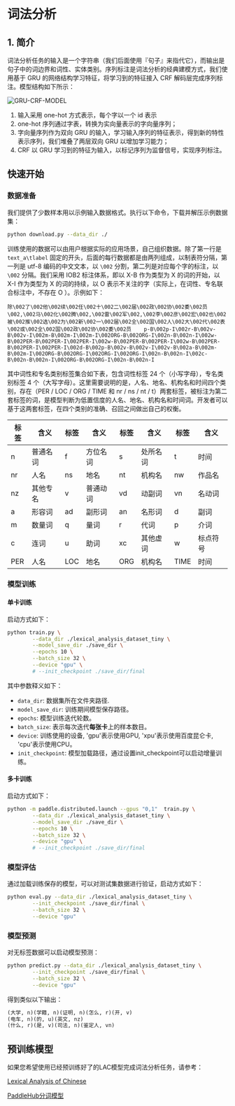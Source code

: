 # 词法分析

## 1. 简介

词法分析任务的输入是一个字符串（我们后面使用『句子』来指代它），而输出是句子中的词边界和词性、实体类别。序列标注是词法分析的经典建模方式，我们使用基于 GRU 的网络结构学习特征，将学习到的特征接入 CRF 解码层完成序列标注。模型结构如下所示：<br />

![GRU-CRF-MODEL](https://paddlenlp.bj.bcebos.com/imgs/gru-crf-model.png)

1. 输入采用 one-hot 方式表示，每个字以一个 id 表示
2. one-hot 序列通过字表，转换为实向量表示的字向量序列；
3. 字向量序列作为双向 GRU 的输入，学习输入序列的特征表示，得到新的特性表示序列，我们堆叠了两层双向 GRU 以增加学习能力；
4. CRF 以 GRU 学习到的特征为输入，以标记序列为监督信号，实现序列标注。


## 快速开始

### 数据准备

我们提供了少数样本用以示例输入数据格式。执行以下命令，下载并解压示例数据集：

```bash
python download.py --data_dir ./  
```

训练使用的数据可以由用户根据实际的应用场景，自己组织数据。除了第一行是 `text_a\tlabel` 固定的开头，后面的每行数据都是由两列组成，以制表符分隔，第一列是 utf-8 编码的中文文本，以 `\002` 分割，第二列是对应每个字的标注，以 `\002` 分隔。我们采用 IOB2 标注体系，即以 X-B 作为类型为 X 的词的开始，以 X-I 作为类型为 X 的词的持续，以 O 表示不关注的字（实际上，在词性、专名联合标注中，不存在 O ）。示例如下：

```text
除\002了\002他\002续\002任\002十\002二\002届\002政\002协\002委\002员\002,\002马\002化\002腾\002,\002雷\002军\002,\002李\002彦\002宏\002也\002被\002推\002选\002为\002新\002一\002届\002全\002国\002人\002大\002代\002表\002或\002全\002国\002政\002协\002委\002员    p-B\002p-I\002r-B\002v-B\002v-I\002m-B\002m-I\002m-I\002ORG-B\002ORG-I\002n-B\002n-I\002w-B\002PER-B\002PER-I\002PER-I\002w-B\002PER-B\002PER-I\002w-B\002PER-B\002PER-I\002PER-I\002d-B\002p-B\002v-B\002v-I\002v-B\002a-B\002m-B\002m-I\002ORG-B\002ORG-I\002ORG-I\002ORG-I\002n-B\002n-I\002c-B\002n-B\002n-I\002ORG-B\002ORG-I\002n-B\002n-I
```

其中词性和专名类别标签集合如下表，包含词性标签 24 个（小写字母），专名类别标签 4 个（大写字母）。这里需要说明的是，人名、地名、机构名和时间四个类别，存在（PER / LOC / ORG / TIME 和 nr / ns / nt / t）两套标签，被标注为第二套标签的词，是模型判断为低置信度的人名、地名、机构名和时间词。开发者可以基于这两套标签，在四个类别的准确、召回之间做出自己的权衡。

| 标签 | 含义     | 标签 | 含义     | 标签 | 含义     | 标签 | 含义     |
| ---- | -------- | ---- | -------- | ---- | -------- | ---- | -------- |
| n    | 普通名词 | f    | 方位名词 | s    | 处所名词 | t    | 时间     |
| nr   | 人名     | ns   | 地名     | nt   | 机构名   | nw   | 作品名   |
| nz   | 其他专名 | v    | 普通动词 | vd   | 动副词   | vn   | 名动词   |
| a    | 形容词   | ad   | 副形词   | an   | 名形词   | d    | 副词     |
| m    | 数量词   | q    | 量词     | r    | 代词     | p    | 介词     |
| c    | 连词     | u    | 助词     | xc   | 其他虚词 | w    | 标点符号 |
| PER  | 人名     | LOC  | 地名     | ORG  | 机构名   | TIME | 时间     |

### 模型训练

#### 单卡训练

启动方式如下：

```bash
python train.py \
        --data_dir ./lexical_analysis_dataset_tiny \
        --model_save_dir ./save_dir \
        --epochs 10 \
        --batch_size 32 \
        --device "gpu" \
        # --init_checkpoint ./save_dir/final
```

其中参数释义如下：
- `data_dir`: 数据集所在文件夹路径.
- `model_save_dir`: 训练期间模型保存路径。
- `epochs`: 模型训练迭代轮数。
- `batch_size`: 表示每次迭代**每张卡**上的样本数目。
- `device`: 训练使用的设备, 'gpu'表示使用GPU, 'xpu'表示使用百度昆仑卡, 'cpu'表示使用CPU。
- `init_checkpoint`: 模型加载路径，通过设置init_checkpoint可以启动增量训练。

#### 多卡训练

启动方式如下：

```bash
python -m paddle.distributed.launch --gpus "0,1"  train.py \
        --data_dir ./lexical_analysis_dataset_tiny \
        --model_save_dir ./save_dir \
        --epochs 10 \
        --batch_size 32 \
        --device "gpu" \
        # --init_checkpoint ./save_dir/final
```

### 模型评估

通过加载训练保存的模型，可以对测试集数据进行验证，启动方式如下：

```bash
python eval.py --data_dir ./lexical_analysis_dataset_tiny \
        --init_checkpoint ./save_dir/final \
        --batch_size 32 \
        --device "gpu"
```

### 模型预测

对无标签数据可以启动模型预测：

```bash
python predict.py --data_dir ./lexical_analysis_dataset_tiny \
        --init_checkpoint ./save_dir/final \
        --batch_size 32 \
        --device "gpu"
```

得到类似以下输出：

```txt
(大学, n)(学籍, n)(证明, n)(怎么, r)(开, v)
(电车, n)(的, u)(英文, nz)
(什么, r)(是, v)(司法, n)(鉴定人, vn)
```


## 预训练模型

如果您希望使用已经预训练好了的LAC模型完成词法分析任务，请参考：

[Lexical Analysis of Chinese](https://github.com/baidu/lac)

[PaddleHub分词模型](https://www.paddlepaddle.org.cn/hubdetail?name=lac&en_category=LexicalAnalysis)
